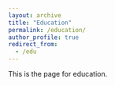 ```yaml
---
layout: archive
title: "Education"
permalink: /education/
author_profile: true
redirect_from:
  - /edu
---
```


This is the page for education.
